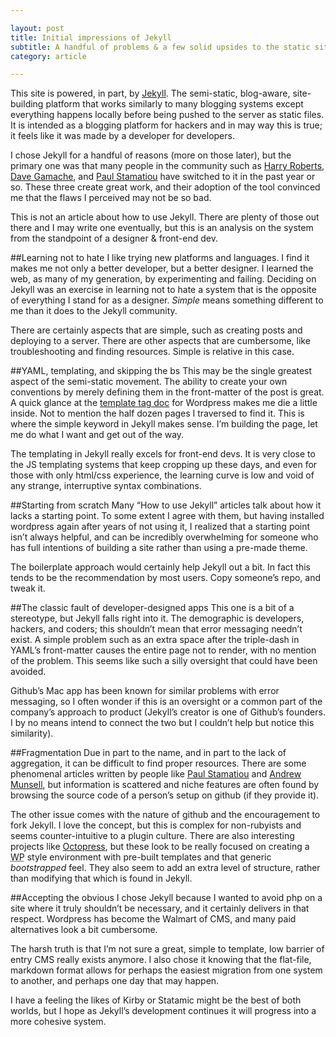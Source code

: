 ```yaml
---

layout: post
title: Initial impressions of Jekyll
subtitle: A handful of problems & a few solid upsides to the static site generator.
category: article

---
```


This site is powered, in part, by [Jekyll](http://jekyllrb.com). The semi-static, blog-aware, site-building platform that works similarly to many blogging systems except everything happens locally before being pushed to the server as static files. It is intended as a blogging platform for hackers and in may way this is true; it feels like it was made by a developer for developers. 

I chose Jekyll for a handful of reasons (more on those later), but the primary one was that many people in the community such as [Harry Roberts](http://csswizardry.com), [Dave Gamache](http://davegamache.com), and [Paul Stamatiou](http://paulstamatiou.com/) have switched to it in the past year or so. These three create great work, and their adoption of the tool convinced me that the flaws I perceived may not be so bad.

This is not an article about how to use Jekyll. There are plenty of those out there and I may write one eventually, but this is an analysis on the system from the standpoint of a designer & front-end dev.

##Learning not to hate
I like trying new platforms and languages. I find it makes me not only a better developer, but a better designer. I learned the web, as many of my generation, by experimenting and failing. Deciding on Jekyll was an exercise in learning not to hate a system that is the opposite of everything I stand for as a designer. _Simple_ means something different to me than it does to the Jekyll community. 

There are certainly aspects that are simple, such as creating posts and deploying to a server. There are other aspects that are cumbersome, like troubleshooting and finding resources. Simple is relative in this case.

##YAML, templating, and skipping the bs
This may be the single greatest aspect of the semi-static movement. The ability to create your own conventions by merely defining them in the front-matter of the post is great. A quick glance at the [template tag doc](http://codex.wordpress.org/Template_Tags) for Wordpress makes me die a little inside. Not to mention the half dozen pages I traversed to find it. This is where the simple keyword in Jekyll makes sense. I’m building the page, let me do what I want and get out of the way.

The templating in Jekyll really excels for front-end devs. It is very close to the JS templating systems that keep cropping up these days, and even for those with only html/css experience, the learning curve is low and void of any strange, interruptive syntax combinations.

##Starting from scratch
Many “How to use Jekyll” articles talk about how it lacks a starting point. To some extent I agree with them, but having installed wordpress again after years of not using it, I realized that a starting point isn’t always helpful, and can be incredibly overwhelming for someone who has full intentions of building a site rather than using a pre-made theme. 

The boilerplate approach would certainly help Jekyll out a bit. In fact this tends to be the recommendation by most users. Copy someone’s repo, and tweak it.

##The classic fault of developer-designed apps
This one is a bit of a stereotype, but Jekyll falls right into it. The demographic is developers, hackers, and coders; this shouldn’t mean that error messaging needn’t exist. A simple problem such as an extra space after the triple-dash in YAML’s front-matter causes the entire page not to render, with no mention of the problem. This seems like such a silly oversight that could have been avoided.

Github’s Mac app has been known for similar problems with error messaging, so I often wonder if this is an oversight or a common part of the company’s approach to product (Jekyll’s creator is one of Github’s founders. I by no means intend to connect the two but I couldn’t help but notice this similarity).

##Fragmentation
Due in part to the name, and in part to the lack of aggregation, it can be difficult to find proper resources. There are some phenomenal articles written by people like [Paul Stamatiou](http://paulstamatiou.com/how-to-wordpress-to-jekyll) and [Andrew Munsell](http://www.andrewmunsell.com/tutorials/jekyll-by-example/), but information is scattered and niche features are often found by browsing the source code of a person’s setup on github (if they provide it).

The other issue comes with the nature of github and the encouragement to fork Jekyll. I love the concept, but this is complex for non-rubyists and seems counter-intuitive to a plugin culture.  There are also interesting projects like [Octopress](http://octopress.org/), but these look to be really focused on creating a <abbr title=“Wordpress”>WP</abbr> style environment with pre-built templates and that generic _bootstrapped_ feel. They also seem to add an extra level of structure, rather than modifying that which is found in Jekyll.

##Accepting the obvious
I chose Jekyll because I wanted to avoid php on a site where it truly shouldn’t be necessary, and it certainly delivers in that respect. Wordpress has become the Walmart of CMS, and many paid alternatives look a bit cumbersome.

The harsh truth is that I’m not sure a great, simple to template, low barrier of entry CMS really exists anymore. I also chose it knowing that the flat-file, markdown format allows for perhaps the easiest migration from one system to another, and perhaps one day that may happen.

I have a feeling the likes of Kirby or Statamic might be the best of both worlds, but I hope as Jekyll’s development continues it will progress into a more cohesive system.